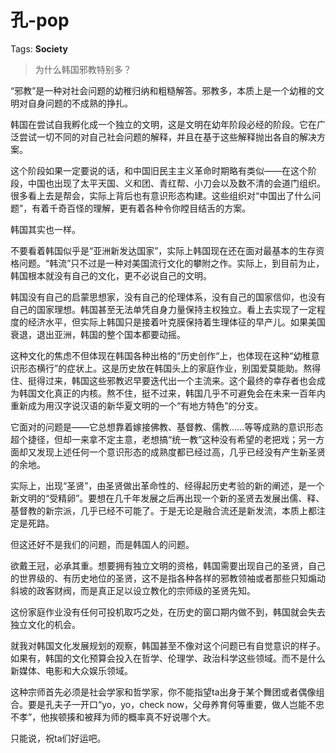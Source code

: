 # 孔-pop

Tags: **Society**

> 为什么韩国邪教特别多？



“邪教”是一种对社会问题的幼稚归纳和粗糙解答。邪教多，本质上是一个幼稚的文明对自身问题的不成熟的挣扎。

韩国在尝试自我孵化成一个独立的文明，这是文明在幼年阶段必经的阶段。它在广泛尝试一切不同的对自己社会问题的解释，并且在基于这些解释抛出各自的解决方案。

这个阶段如果一定要说的话，和中国旧民主主义革命时期略有类似——在这个阶段，中国也出现了太平天国、义和团、青红帮、小刀会以及数不清的会道门组织。很多看上去是帮会，实际上背后也有意识形态构建。这些组织对“中国出了什么问题”，有着千奇百怪的理解，更有着各种令你瞠目结舌的方案。

韩国其实也一样。

不要看着韩国似乎是“亚洲新发达国家”，实际上韩国现在还在面对最基本的生存资格问题。“韩流”只不过是一种对美国流行文化的攀附之作。实际上，到目前为止，韩国根本就没有自己的文化，更不必说自己的文明。

韩国没有自己的启蒙思想家，没有自己的伦理体系，没有自己的国家信仰，也没有自己的国家理想。韩国甚至无法单凭自身力量保持主权独立。看上去实现了一定程度的经济水平，但实际上韩国只是接着叶克膜保持着生理体征的早产儿。如果美国衰退，退出亚洲，韩国的整个国本都要动摇。

这种文化的焦虑不但体现在韩国各种出格的“历史创作“上，也体现在这种“幼稚意识形态横行”的症状上。这是历史放在韩国头上的家庭作业，别国爱莫能助。熬得住、挺得过来，韩国这些邪教迟早要迭代出一个主流来。这个最终的幸存者也会成为韩国文化真正的内核。熬不住，挺不过来，韩国几乎不可避免会在未来一百年内重新成为用汉字说汉语的新华夏文明的一个“有地方特色”的分支。

它面对的问题是——它总想靠着嫁接佛教、基督教、儒教……等等成熟的意识形态超个捷径，但却一来拿不定主意，老想搞“统一教”这种没有希望的老把戏；另一方面却又发现上述任何一个意识形态的成熟度都已经过高，几乎已经没有产生新圣贤的余地。

实际上，出现“圣贤”，由圣贤做出革命性的、经得起历史考验的新的阐述，是一个新文明的“受精卵”。要想在几千年发展之后再出现一个新的圣贤去发展出儒、释、基督教的新宗派，几乎已经不可能了。于是无论是融合流还是新发流，本质上都注定是死路。

但这还好不是我们的问题，而是韩国人的问题。

欲戴王冠，必承其重。想要拥有独立文明的资格，韩国需要出现自己的圣贤，自己的世界级的、有历史地位的圣贤，这不是指各种各样的邪教领袖或者那些只知煽动斜坡的政客财阀，而是真正足以设立教化的宗师级的圣贤先知。

这份家庭作业没有任何可投机取巧之处，在历史的窗口期内做不到，韩国就会失去独立文化的机会。

就我对韩国文化发展规划的观察，韩国甚至不像对这个问题已有自觉意识的样子。如果有，韩国的文化预算会投入在哲学、伦理学、政治科学这些领域。而不是什么新媒体、电影和大众娱乐领域。

这种宗师首先必须是社会学家和哲学家，你不能指望ta出身于某个舞团或者偶像组合。要是孔夫子一开口“yo，yo，check now，父母养育何等重要，做人岂能不忠不孝”，他挨顿揍和被拜为师的概率真不好说哪个大。

只能说，祝ta们好运吧。



